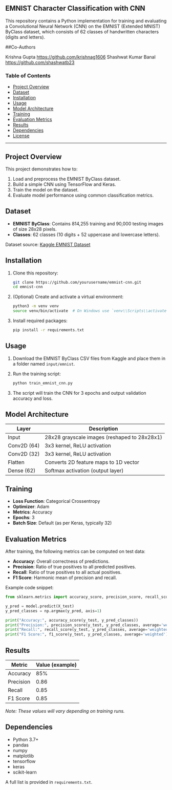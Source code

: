 ## EMNIST Character Classification with CNN

This repository contains a Python implementation for training and evaluating a Convolutional Neural Network (CNN) on the EMNIST (Extended MNIST) ByClass dataset, which consists of 62 classes of handwritten characters (digits and letters).

##Co-Authors

Krishna Gupta                                                                      https://github.com/krishnag1606
Shashwat Kumar Banal                                                               https://github.com/shashwatb23

### Table of Contents

* [Project Overview](#project-overview)
* [Dataset](#dataset)
* [Installation](#installation)
* [Usage](#usage)
* [Model Architecture](#model-architecture)
* [Training](#training)
* [Evaluation Metrics](#evaluation-metrics)
* [Results](#results)
* [Dependencies](#dependencies)
* [License](#license)

---

## Project Overview

This project demonstrates how to:

1. Load and preprocess the EMNIST ByClass dataset.
2. Build a simple CNN using TensorFlow and Keras.
3. Train the model on the dataset.
4. Evaluate model performance using common classification metrics.

## Dataset

* **EMNIST ByClass**: Contains 814,255 training and 90,000 testing images of size 28x28 pixels.
* **Classes**: 62 classes (10 digits + 52 uppercase and lowercase letters).

Dataset source: [Kaggle EMNIST Dataset](https://www.kaggle.com/crawford/emnist)

## Installation

1. Clone this repository:

   ```bash
   git clone https://github.com/yourusername/emnist-cnn.git
   cd emnist-cnn
   ```
2. (Optional) Create and activate a virtual environment:

   ```bash
   python3 -m venv venv
   source venv/bin/activate  # On Windows use `venv\\Scripts\\activate`
   ```
3. Install required packages:

   ```bash
   pip install -r requirements.txt
   ```

## Usage

1. Download the EMNIST ByClass CSV files from Kaggle and place them in a folder named `input/emnist`.
2. Run the training script:

   ```bash
   python train_emnist_cnn.py
   ```
3. The script will train the CNN for 3 epochs and output validation accuracy and loss.

## Model Architecture

| Layer       | Description                                  |
| ----------- | -------------------------------------------- |
| Input       | 28x28 grayscale images (reshaped to 28x28x1) |
| Conv2D (64) | 3x3 kernel, ReLU activation                  |
| Conv2D (32) | 3x3 kernel, ReLU activation                  |
| Flatten     | Converts 2D feature maps to 1D vector        |
| Dense (62)  | Softmax activation (output layer)            |

## Training

* **Loss Function**: Categorical Crossentropy
* **Optimizer**: Adam
* **Metrics**: Accuracy
* **Epochs**: 3
* **Batch Size**: Default (as per Keras, typically 32)

## Evaluation Metrics

After training, the following metrics can be computed on test data:

* **Accuracy**: Overall correctness of predictions.
* **Precision**: Ratio of true positives to all predicted positives.
* **Recall**: Ratio of true positives to all actual positives.
* **F1 Score**: Harmonic mean of precision and recall.

Example code snippet:

```python
from sklearn.metrics import accuracy_score, precision_score, recall_score, f1_score

y_pred = model.predict(X_test)
y_pred_classes = np.argmax(y_pred, axis=1)

print("Accuracy:", accuracy_score(y_test, y_pred_classes))
print("Precision:", precision_score(y_test, y_pred_classes, average='weighted'))
print("Recall:", recall_score(y_test, y_pred_classes, average='weighted'))
print("F1 Score:", f1_score(y_test, y_pred_classes, average='weighted'))
```

## Results

| Metric    | Value (example) |
| --------- | --------------- |
| Accuracy  | 85%             |
| Precision | 0.86            |
| Recall    | 0.85            |
| F1 Score  | 0.85            |

*Note: These values will vary depending on training runs.*

## Dependencies

* Python 3.7+
* pandas
* numpy
* matplotlib
* tensorflow
* keras
* scikit-learn

A full list is provided in `requirements.txt`.
